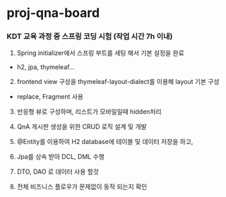 # proj-qna-board
### KDT 교육 과정 중 스프링 코딩 시험 (작업 시간 7h 이내)

1. Spring initializer에서 스프링 부트를 세팅 해서 기본 설정을 완료
- h2, jpa, thymeleaf...
2. frontend view 구성을 thymeleaf-layout-dialect를 이용해 layout 기본 구성
- replace, Fragment 사용
3. 반응형 뷰로 구성하며, 리스트가 모바일일때 hidden처리
  
4. QnA 게시판 생성을 위한 CRUD 로직 설계 및 개발
   
5. @Entity를 이용하여 H2 database에 테이블 및 데이터 저장을 하고,
   
6. Jpa를 상속 받아 DCL, DML 수행
   
7. DTO, DAO 로 데이터 사용 할것
    
8. 전체 비즈니스 플로우가 문제없이 동작 되는지 확인

